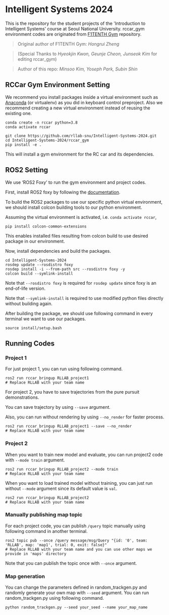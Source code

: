 # Intelligent Systems 2024
This is the repository for the student projects of the 'Introduction to Intelligent Systems' course at Seoul National University.
rccar_gym environment codes are originated from [F1TENTH Gym](https://github.com/f1tenth/f1tenth_gym) repository.

> Original author of F1TENTH Gym: *Hongrui Zheng*
 
> (Special Thanks to *Hyeokjin Kwon, Geunje Cheon, Junseok Kim* for editing rccar_gym)

> Author of this repo: *Minsoo Kim, Yoseph Park, Subin Shin*

## RCCar Gym Environment Setting
We recommend you install packages inside a virtual environment such as [Anaconda](https://www.anaconda.com) (or virtualenv) as you did in keyboard control preproject. Also we recommend creating a new virtual environment instead of reusing the existing one. 

```shell
conda create -n rccar python=3.8
conda activate rccar

git clone https://github.com/rllab-snu/Intelligent-Systems-2024.git
cd Intelligent-Systems-2024/rccar_gym
pip install -e .
```
This will install a gym environment for the RC car and its dependencies.

## ROS2 Setting
We use ‘ROS2 Foxy’ to run the gym environment and project codes.

First, install ROS2 foxy by following the [documentation](https://docs.ros.org/en/foxy/Installation/Ubuntu-Install-Debians.html).

To build the ROS2 packages to use our specific python virtual environment, we should install colcon building tools to our python environment.

Assuming the virtual environment is activated, i.e. `conda activate rccar`,

```shell
pip install colcon-common-extensions
```
This enables installed files resulting from colcon build to use desired package in our environment.

Now, install dependencies and build the packages.

```shell
cd Intelligent-Systems-2024
rosdep update --rosdistro foxy
rosdep install -i --from-path src --rosdistro foxy -y
colcon build --symlink-install
```
Note that `--rosdistro foxy` is required for `rosdep update` since foxy is an end-of-life version.

Note that `--symlink-install` is required to use modified python files directly without building again.

After building the package, we should use following command in every terminal we want to use our packages.

```shell
source install/setup.bash
```

## Running Codes
### Project 1
For just project 1, you can run using following command.

```shell
ros2 run rccar_bringup RLLAB_project1
# Replace RLLAB with your team name
```

For project 2, you have to save trajectories from the pure pursuit demonstrations.

You can save trajectory by using `--save` argument.

Also, you can run without rendering by using `--no_render` for faster process.

```shell
ros2 run rccar_bringup RLLAB_project1 --save --no_render
# Replace RLLAB with your team name
```

### Project 2
When you want to train new model and evaluate, you can run project2 code with `--mode train` argument.

```shell
ros2 run rccar_bringup RLLAB_project2 --mode train
# Replace RLLAB with your team name
```

When you want to load trained model without training, you can just run without `--mode` argument since its default value is `val`.

```shell
ros2 run rccar_bringup RLLAB_project2
# Replace RLLAB with your team name
```

### Manually publishing map topic
For each project code, you can publish `/query` topic manually using following command in another terminal.

```shell
ros2 topic pub --once /query message/msg/Query "{id: '0', team: 'RLLAB', map: 'map1', trial: 0, exit: false}"
# Replace RLLAB with your team name and you can use other maps we provide in 'maps' directory
```

Note that you can publish the topic once with `--once` argument.

### Map generation
You can change the parameters defined in random_trackgen.py and randomly generate your own map with `--seed` argument. You can run random_trackgen.py using following command.

```shell
python random_trackgen.py --seed your_seed --name your_map_name
```
